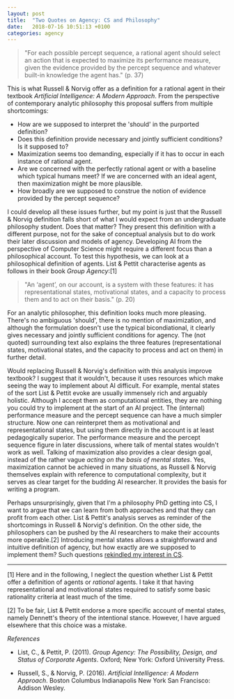 ```yaml
---
layout: post
title:  "Two Quotes on Agency: CS and Philosophy"
date:   2018-07-16 10:51:13 +0100
categories: agency
---
```


> "For each possible percept sequence, a rational agent should select an action that is expected to maximize its performance measure, given the evidence provided by the percept sequence and whatever built-in knowledge the agent has." (p. 37)

This is what Russell & Norvig offer as a definition for a rational agent in their textbook *Artificial Intelligence: A Modern Approach*. From the perspective of contemporary analytic philosophy this proposal suffers from multiple shortcomings:
- How are we supposed to interpret the 'should' in the purported definition?
- Does this definition provide necessary and jointly sufficient conditions? Is it supposed to?
- Maximization seems too demanding, especially if it has to occur in each instance of rational agent.
- Are we concerned with the perfectly rational agent or with a baseline which typical humans meet? If we are concerned with an ideal agent, then maximization might be more plausible.
- How broadly are we supposed to construe the notion of evidence provided by the percept sequence?

I could develop all these issues further, but my point is just that the Russell & Norvig definition falls short of what I would expect from an undergraduate philosophy student. Does that matter? They present this definition with a different purpose, not for the sake of conceptual analysis but to do work their later discussion and models of agency. Developing AI from the perspective of Computer Science might require a different focus than a philosophical account. To test this hypothesis, we can look at a philosophical definition of agents. List & Pettit characterise agents as follows in their book *Group Agency*:[1]

> "An ‘agent’, on our account, is a system with these features: it has representational states, motivational states, and a capacity to process them and to act on their basis." (p. 20)

For an analytic philosopher, this definition looks much more pleasing. There's no ambiguous 'should', there is no mention of maximization, and although the formulation doesn't use the typical bicondiational, it clearly gives necessary and jointly sufficient conditions for agency. The (not quoted) surrounding text also explains the three features (representational states, motivational states, and the capacity to process and act on them) in further detail. 

Would replacing Russell & Norvig's definition with this analysis improve textbook? I suggest that it wouldn't, because it uses resources which make seeing the way to implement about AI difficult. For example, mental states of the sort List & Pettit evoke are usually immensely rich and arguably holistic. Although I accept them as computational entities, they are nothing you could try to implement at the start of an AI project. The (internal) performance measure and the percept sequence can have a much simpler structure. Now one can reinterpret them as motivational and representational states, but using them directly in the account is at least pedagogically superior. The performance measure and the percept sequence figure in later discussions, where talk of mental states wouldn't work as well. Talking of maximization also provides a clear design goal, instead of the rather vague *acting on the basis of mental states*. Yes, maximization cannot be achieved in many situations, as Russell & Norvig themselves explain with reference to computational complexity, but it serves as clear target for the budding AI researcher. It provides the basis for writing a program.

Perhaps unsurprisingly, given that I'm a philosophy PhD getting into CS, I want to argue that we can learn from both approaches and that they can profit from each other. List & Pettit's analysis serves as reminder of the shortcomings in Russell & Norvig's definition. On the other side, the philosophers can be pushed by the AI researchers to make their accounts more operable.[2] Introducing mental states allows a straightforward and intuitive definition of agency, but how exactly are we supposed to implement them? Such questions [rekindled my interest in CS](https://dstrohmaier.github.io/life/2018/04/20/restarting-my-life.html).

---

[1] Here and in the following, I neglect the question whether List & Pettit offer a definition of agents or *rational* agents. I take it that having representational and motivational states required to satisfy some basic rationality criteria at least much of the time.

[2] To be fair, List & Pettit endorse a more specific account of mental states, namely Dennett's theory of the intentional stance. However, I have argued elsewhere that this choice was a mistake.

*References*
- List, C., & Pettit, P. (2011). *Group Agency: The Possibility, Design, and Status of Corporate Agents*. Oxford; New York: Oxford University Press.

- Russell, S., & Norvig, P. (2016). *Artificial Intelligence: A Modern Approach*. Boston Columbus Indianapolis New York San Francisco: Addison Wesley.